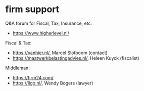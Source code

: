 # firm support

Q&A forum for Fiscal, Tax, Insurance, etc:
- https://www.higherlevel.nl/

Fiscal & Tax:
- https://vanhier.nl/, Marcel Slotboom (contact)
- https://maatwerkbelastingadvies.nl/, Heleen Kuyck (fiscalist)

Middleman:
- https://firm24.com/
- https://ligo.nl/, Wendy Bogers (lawyer)
